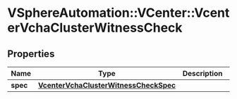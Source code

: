 # VSphereAutomation::VCenter::VcenterVchaClusterWitnessCheck

## Properties
Name | Type | Description | Notes
------------ | ------------- | ------------- | -------------
**spec** | [**VcenterVchaClusterWitnessCheckSpec**](VcenterVchaClusterWitnessCheckSpec.md) |  | [optional] 


